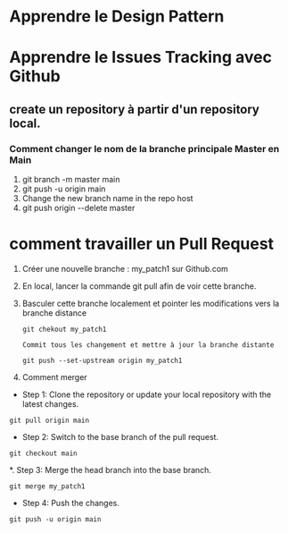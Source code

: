 # Apprendre le Design Pattern

# Apprendre le Issues Tracking avec Github

## create un repository à partir d'un repository local.
### Comment changer le nom de la branche principale Master en Main

1. git branch -m master main
2. git push -u origin main
3. Change the new branch name in the repo host
4. git push origin --delete master

# comment travailler un Pull Request
1. Créer une nouvelle branche : my_patch1 sur Github.com
2. En local, lancer la commande git pull afin de voir cette branche.
3. Basculer cette branche localement et pointer les modifications vers la branche distance
    ````
    git chekout my_patch1

    Commit tous les changement et mettre à jour la branche distante
 
    git push --set-upstream origin my_patch1
    ````

4. Comment merger 

* Step 1: Clone the repository or update your local repository with the latest changes.
````
git pull origin main
````
* Step 2: Switch to the base branch of the pull request.
````
git checkout main
````
*. Step 3: Merge the head branch into the base branch.
````
git merge my_patch1
````
* Step 4: Push the changes.
````
git push -u origin main
````
